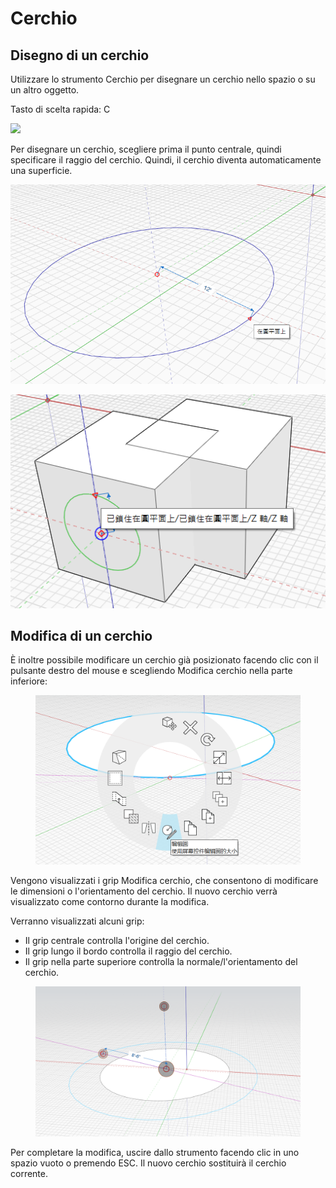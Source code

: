 # Cerchio 

## Disegno di un cerchio

Utilizzare lo strumento Cerchio per disegnare un cerchio nello spazio o su un altro oggetto.

Tasto di scelta rapida: C

![](../.gitbook/assets/circle\_toolbar.png)

Per disegnare un cerchio, scegliere prima il punto centrale, quindi specificare il raggio del cerchio. Quindi, il cerchio diventa automaticamente una superficie.

![](../.gitbook/assets/circle1.png)

![](../.gitbook/assets/circle2.png)

## Modifica di un cerchio

È inoltre possibile modificare un cerchio già posizionato facendo clic con il pulsante destro del mouse e scegliendo Modifica cerchio nella parte inferiore:

<figure><img src="../.gitbook/assets/EditCircle1.png" alt=""><figcaption></figcaption></figure>

Vengono visualizzati i grip Modifica cerchio, che consentono di modificare le dimensioni o l'orientamento del cerchio. Il nuovo cerchio verrà visualizzato come contorno durante la modifica.

Verranno visualizzati alcuni grip:

* Il grip centrale controlla l'origine del cerchio.
* Il grip lungo il bordo controlla il raggio del cerchio.
* Il grip nella parte superiore controlla la normale/l'orientamento del cerchio.

<figure><img src="../.gitbook/assets/image (2) (2).png" alt=""><figcaption></figcaption></figure>

Per completare la modifica, uscire dallo strumento facendo clic in uno spazio vuoto o premendo ESC. Il nuovo cerchio sostituirà il cerchio corrente.
